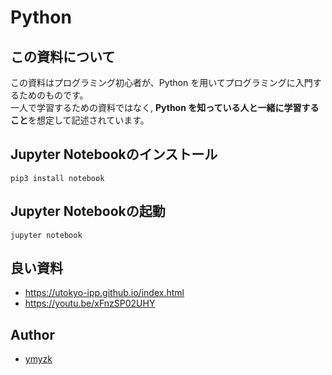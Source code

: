 # Python

## この資料について

この資料はプログラミング初心者が、Python を用いてプログラミングに入門するためのものです。 \
一人で学習するための資料ではなく, **Python を知っている人と一緒に学習すること**を想定して記述されています。

## Jupyter Notebookのインストール

```
pip3 install notebook
```

## Jupyter Notebookの起動

```
jupyter notebook
```

## 良い資料

- https://utokyo-ipp.github.io/index.html
- https://youtu.be/xFnzSP02UHY

## Author

- [ymyzk](https://github.com/ymyzk)
